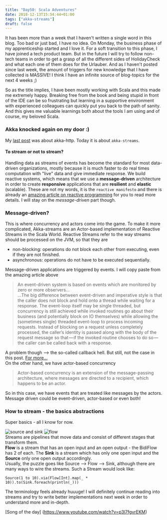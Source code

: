 ```yaml
---
title: "Day50: Scala Adventures"
date: 2018-12-13T15:54:44+01:00
tags: ["akka-streams"]
draft: false
---
```

It has been more than a week that I haven't written a single word in this blog. Too bad or just bad, I have no idea. On Monday, the business phase of my apprenticeship started and I love it. For a soft transition to this phase, I have joined a tech product team. But in the future I will try to follow non-tech teams in order to get a grasp of all the different sides of HolidayCheck and what each one of them does for the Urlauber. And as I haven't posted since last week, the amount of triggers for new knowledge that I have collected is MASSIVE! I think I have an infinite source of blog-topics for the next 4 weeks ;)  

So as the title implies, I have been mostly working with Scala and this made me extremely happy. Breaking free from the book and being stupid in front of the IDE can be so frustrating but learning in a supportive environment with experienced colleagues can quickly put you back to the path of sanity. And this gives me valuable learnings both about the tools I am using and of course, my beloved Scala.  

### Akka knocked again on my door :)
 My [last post](https://ciatastrophe.netlify.com/2018/12/03/day42/) was about akka-http. Today it is about `akka-streams`.  

#### To stream or not to stream?

Handling data as streams of events has become the standard for most data-driven organizations, mostly because it is much faster to do real times computation with "live" data and give immediate response. We build reactive systems, which means that we use a **message-driven** architecture in order to create **responsive** applications that are **resilient** and **elastic** (scalable). These are not my words, it is the `reactive manifesto` and there is already an [amazing article on reactive programming](https://blog.redelastic.com/what-is-reactive-programming-bc9fa7f4a7fc) for you to read more details. I will stay on the *message-driven* part though.

### Message-driven?  

This is where concurrency and actors come into the game. To make it more complicated, Akka-streams are an Actor-based implementation of Reactive Streams in the Scala World. Reactive Streams refer to the way streams should be processed on the JVM, so that they are  

* non-blocking: operations do not block each other from executing, even if they are not finished.
* asynchronous: operations do not have to be executed sequentially.   

Message-driven applications are triggered by events. I will copy paste from the amazing article above  

> An event-driven system is based on events which are monitored by zero or more observers...   
...The big difference between event-driven and imperative style is that the caller does not block and hold onto a thread while   waiting for a response. The event-loop itself may be single threaded, but concurrency is still achieved while invoked routines go about their business (and potentially block on IO themselves) while allowing the (sometimes single) threaded event-loop to process incoming requests. Instead of blocking on a request unless completely processed, the caller’s identity is passed along with the body of the request message so that — if the invoked routine chooses to do so — the caller can be called back with a response.  

A problem though --> the so-called callback hell. But still, not the case in this post. [For more...](http://callbackhell.com/)  
On the other hand, we have actor-based concurrency  

> Actor-based concurrency is an extension of the message-passing architecture, where messages are directed to a recipient, which happens to be an actor.  

So in this case, we have events that are treated like messages by the actors.  
Message driven could be event-driven, actor-based or even both!  

### How to stream - the basics abstractions  

Super basics - all I know for now.  

![source and sink](/images/source-sink.jpg) ![flow](/images/flow.jpg)  
Streams are pipelines that move data and consist of different stages that transform them.   
**Flow** is a stream that has an open input and an open output - the BidiFlow has 2 of each. The **Sink** is a stream which has only one open input and the **Source** only one open output accordingly.  
Usually, the puzzle goes like Source --> Flow --> Sink, although there are many ways to wire the streams.
Such a Stream would look like:  

```
Source(1 to 10).via(Flow[Int].map(_ * 10)).to(Sink.foreach(println(_)))
```

The terminology feels already huuuge! I will definitely continue reading into streams and try to write better implementations next week in order to understand more and in-depth.

[Song of the day] (https://www.youtube.com/watch?v=p3l7fgvrEKM)
